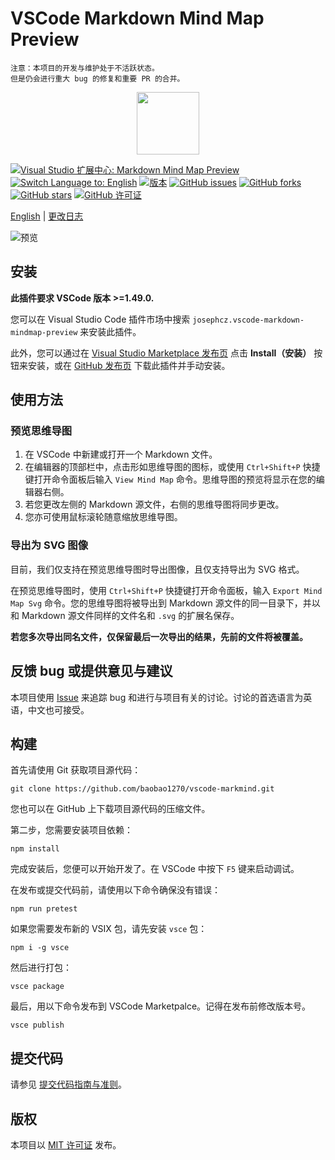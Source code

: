 # VSCode Markdown Mind Map Preview
```
注意：本项目的开发与维护处于不活跃状态。
但是仍会进行重大 bug 的修复和重要 PR 的合并。
```

<p align="center"><img width="100" src="https://raw.githubusercontent.com/baobao1270/vscode-markmind/master/icon.png"></p>

[![Visual Studio 扩展中心: Markdown Mind Map Preview](https://img.shields.io/badge/Visual%20Studio%20%E6%89%A9%E5%B1%95%E4%B8%AD%E5%BF%83-Markdown%20Mind%20Map%20Preview-blue?logo=visual-studio-code)](https://marketplace.visualstudio.com/items?itemName=josephcz.vscode-markdown-mindmap-preview)
[![Switch Language to: English](https://img.shields.io/badge/Switch%20Language-English-green)](https://github.com/baobao1270/vscode-markmind/blob/master/README.md)
[![版本](https://img.shields.io/visual-studio-marketplace/v/josephcz.vscode-markdown-mindmap-preview?label=版本)](https://github.com/baobao1270/vscode-markmind/tags)
[![GitHub issues](https://img.shields.io/github/issues/baobao1270/vscode-markmind?label=Issues)](https://github.com/baobao1270/vscode-markmind/issues)
[![GitHub forks](https://img.shields.io/github/forks/baobao1270/vscode-markmind?label=Forks)](https://github.com/baobao1270/vscode-markmind/network)
[![GitHub stars](https://img.shields.io/github/stars/baobao1270/vscode-markmind?label=Stars)](https://github.com/baobao1270/vscode-markmind/stargazers)
[![GitHub 许可证](https://img.shields.io/github/license/baobao1270/vscode-markmind?label=许可证)](https://github.com/baobao1270/vscode-markmind/blob/master/LICENSE)

[English](https://github.com/baobao1270/vscode-markmind/blob/master/README.md) | [更改日志](https://github.com/baobao1270/vscode-markmind/blob/master/CHANGELOG_ZH.md)

![预览](https://raw.githubusercontent.com/baobao1270/vscode-markmind/master/PREVIEW_ZH.jpg)

## 安装
**此插件要求 VSCode 版本 >=1.49.0.**

您可以在 Visual Studio Code 插件市场中搜索 `josephcz.vscode-markdown-mindmap-preview` 来安装此插件。

此外，您可以通过在 [Visual Studio Marketplace 发布页](https://marketplace.visualstudio.com/items?itemName=josephcz.vscode-markdown-mindmap-preview) 点击 **Install（安装）** 按钮来安装，或在 [GitHub 发布页](https://github.com/baobao1270/vscode-markmind/releases) 下载此插件并手动安装。

## 使用方法
### 预览思维导图
1. 在 VSCode 中新建或打开一个 Markdown 文件。
2. 在编辑器的顶部栏中，点击形如思维导图的图标，或使用 `Ctrl+Shift+P` 快捷键打开命令面板后输入 `View Mind Map` 命令。思维导图的预览将显示在您的编辑器右侧。
3. 若您更改左侧的 Markdown 源文件，右侧的思维导图将同步更改。
4. 您亦可使用鼠标滚轮随意缩放思维导图。

### 导出为 SVG 图像
目前，我们仅支持在预览思维导图时导出图像，且仅支持导出为 SVG 格式。

在预览思维导图时，使用 `Ctrl+Shift+P` 快捷键打开命令面板，输入 `Export Mind Map Svg` 命令。您的思维导图将被导出到 Markdown 源文件的同一目录下，并以和 Markdown 源文件同样的文件名和 `.svg` 的扩展名保存。

**若您多次导出同名文件，仅保留最后一次导出的结果，先前的文件将被覆盖。**

## 反馈 bug 或提供意见与建议
本项目使用 [Issue](https://github.com/baobao1270/vscode-markmind/issues/new/choose) 来追踪 bug 和进行与项目有关的讨论。讨论的首选语言为英语，中文也可接受。


## 构建
首先请使用 Git 获取项目源代码：
```
git clone https://github.com/baobao1270/vscode-markmind.git
```

您也可以在 GitHub 上下载项目源代码的压缩文件。

第二步，您需要安装项目依赖：
```
npm install
```

完成安装后，您便可以开始开发了。在 VSCode 中按下 `F5` 键来启动调试。

在发布或提交代码前，请使用以下命令确保没有错误：
```
npm run pretest
```

如果您需要发布新的 VSIX 包，请先安装 `vsce` 包：
```
npm i -g vsce
```

然后进行打包：
```
vsce package
```

最后，用以下命令发布到 VSCode Marketpalce。记得在发布前修改版本号。
```
vsce publish
```

## 提交代码
请参见 [提交代码指南与准则](https://github.com/baobao1270/vscode-markmind/blob/master/CONTRIBUTING_ZH.md)。

## 版权
本项目以 [MIT 许可证](https://github.com/baobao1270/vscode-markmind/blob/master/LICENSE) 发布。
